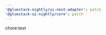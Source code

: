 ```yaml
---
'@gluestack-nightly/ui-next-adapter': patch
'@gluestack-ui-nightly/core': patch
---
```


chore:test
